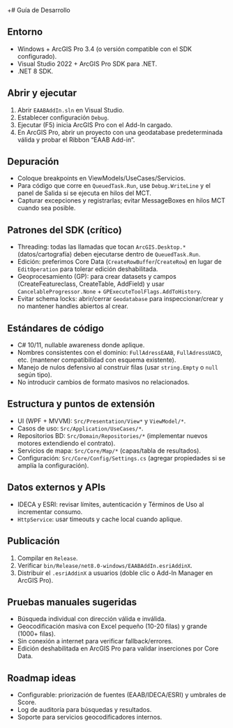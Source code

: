 +# Guía de Desarrollo

## Entorno
- Windows + ArcGIS Pro 3.4 (o versión compatible con el SDK configurado).
- Visual Studio 2022 + ArcGIS Pro SDK para .NET.
- .NET 8 SDK.

## Abrir y ejecutar
1. Abrir `EAABAddIn.sln` en Visual Studio.
2. Establecer configuración `Debug`.
3. Ejecutar (F5) inicia ArcGIS Pro con el Add-In cargado.
4. En ArcGIS Pro, abrir un proyecto con una geodatabase predeterminada válida y probar el Ribbon “EAAB Add-in”.

## Depuración
- Coloque breakpoints en ViewModels/UseCases/Servicios.
- Para código que corre en `QueuedTask.Run`, use `Debug.WriteLine` y el panel de Salida si se ejecuta en hilos del MCT.
- Capturar excepciones y registrarlas; evitar MessageBoxes en hilos MCT cuando sea posible.

## Patrones del SDK (crítico)
- Threading: todas las llamadas que tocan `ArcGIS.Desktop.*` (datos/cartografía) deben ejecutarse dentro de `QueuedTask.Run`.
- Edición: preferimos Core Data (`CreateRowBuffer`/`CreateRow`) en lugar de `EditOperation` para tolerar edición deshabilitada.
- Geoprocesamiento (GP): para crear datasets y campos (CreateFeatureclass, CreateTable, AddField) y usar `CancelableProgressor.None` + `GPExecuteToolFlags.AddToHistory`.
- Evitar schema locks: abrir/cerrar `Geodatabase` para inspeccionar/crear y no mantener handles abiertos al crear.

## Estándares de código
- C# 10/11, nullable awareness donde aplique.
- Nombres consistentes con el dominio: `FullAdressEAAB`, `FullAdressUACD`, etc. (mantener compatibilidad con esquema existente).
- Manejo de nulos defensivo al construir filas (usar `string.Empty` o `null` según tipo).
- No introducir cambios de formato masivos no relacionados.

## Estructura y puntos de extensión
- UI (WPF + MVVM): `Src/Presentation/View*` y `ViewModel/*`.
- Casos de uso: `Src/Application/UseCases/*`.
- Repositorios BD: `Src/Domain/Repositories/*` (implementar nuevos motores extendiendo el contrato).
- Servicios de mapa: `Src/Core/Map/*` (capas/tabla de resultados).
- Configuración: `Src/Core/Config/Settings.cs` (agregar propiedades si se amplía la configuración).

## Datos externos y APIs
- IDECA y ESRI: revisar límites, autenticación y Términos de Uso al incrementar consumo.
- `HttpService`: usar timeouts y cache local cuando aplique.

## Publicación
1. Compilar en `Release`.
2. Verificar `bin/Release/net8.0-windows/EAABAddIn.esriAddinX`.
3. Distribuir el `.esriAddinX` a usuarios (doble clic o Add-In Manager en ArcGIS Pro).

## Pruebas manuales sugeridas
- Búsqueda individual con dirección válida e inválida.
- Geocodificación masiva con Excel pequeño (10-20 filas) y grande (1000+ filas).
- Sin conexión a internet para verificar fallback/errores.
- Edición deshabilitada en ArcGIS Pro para validar inserciones por Core Data.

## Roadmap ideas
- Configurable: priorización de fuentes (EAAB/IDECA/ESRI) y umbrales de Score.
- Log de auditoría para búsquedas y resultados.
- Soporte para servicios geocodificadores internos.

